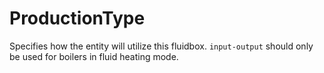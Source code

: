 # ProductionType

Specifies how the entity will utilize this fluidbox. `input-output` should only be used for boilers in fluid heating mode.

